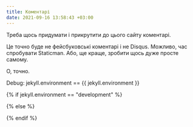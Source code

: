 ```yaml
---
title: Коментарі
date: 2021-09-16 13:58:43 +03:00
---
```


Треба щось придумати і прикрутити до цього сайту коментарі.

Це точно буде не фейсбуковські коментарі і не Disqus. Можливо, час спробувати Staticman. Або, ще краще, зробити щось дуже просте самому.

О, точно.

Debug: jekyll.environment == {{ jekyll.environment }}

{% if jekyll.environment == "development" %}
<script src="http://lol.test.localhost/test.js"></script>
{% else %}
<script src="https://lol.test.de.co.ua/test.js"></script>
{% endif %}
